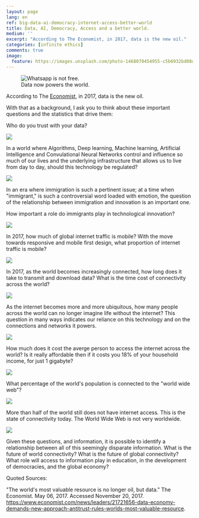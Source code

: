 ```yaml
---
layout: page
lang: en
ref: big-data-ai-democracy-internet-access-better-world
title: Data, AI, Democracy, Access and a better world.
medium: ''
excerpt: "According to The Economist, in 2017, data is the new oil."
categories: [infinite ethics]
comments: true
image:
  feature: https://images.unsplash.com/photo-1468070454955-c5b6932bd08d?auto=format&fit=crop&w=750&q=60&ixid=dW5zcGxhc2guY29tOzs7Ozs%3DI
---
```


<figure class="sidebar">
  <img
  	srcset="https://images.unsplash.com/photo-1468070454955-c5b6932bd08d?auto=format&fit=crop&w=750&q=60&ixid=dW5zcGxhc2guY29tOzs7Ozs%3D"
    sizes="(min-width: 769px): 25vw, calc(100vw - 4rem)"
  	src="https://images.unsplash.com/photo-1468070454955-c5b6932bd08d?auto=format&fit=crop&w=750&q=60&ixid=dW5zcGxhc2guY29tOzs7Ozs%3D"
  	alt="Whatsapp is not free.">
  <figcaption>Data now powers the world.</figcaption>
</figure>

According to The [Economist](https://www.economist.com/news/leaders/21721656-data-economy-demands-new-approach-antitrust-rules-worlds-most-valuable-resource), in 2017, data is the new oil.

With that as a background, I ask you to think about these important questions and the statistics that drive them:

Who do you trust with your data?
<div class="atlas-chart" data-id="Hy2MrdbjZ" data-width="640" data-height="449"><img src="https://www.theatlas.com/i/atlas_Hy2MrdbjZ.png" style="max-width: 100%;"></div><script src="https://www.theatlas.com/javascripts/atlas.js"></script>

In a world where Algorithms, Deep learning, Machine learning, Artificial Intelligence and Convulational Neural Networks control and influence so much of our lives and the underlying infrastructure that allows us to live from day to day, should this technology be regulated?

<div class="atlas-chart" data-id="Skpf4zQjZ" data-width="640" data-height="449"><img src="https://www.theatlas.com/i/atlas_Skpf4zQjZ.png" style="max-width: 100%;"></div><script src="https://www.theatlas.com/javascripts/atlas.js"></script>

In an era where immigration is such a pertinent issue; at a time when "immigrant," is such a controversial word loaded with emotion, the question of the relationship between immigration and innovation is an important one.

How important a role do immigrants play in technological innovation?

<div class="atlas-chart" data-id="VJHNnKBsl" data-width="640" data-height="409"><img src="https://www.theatlas.com/i/atlas_VJHNnKBsl.png" style="max-width: 100%;"></div><script src="https://www.theatlas.com/javascripts/atlas.js"></script>

In 2017, how much of global internet traffic is mobile? With the move towards responsive and mobile first design, what proportion of internet traffic is mobile?

<div class="atlas-chart" data-id="r1_1ZFE0W" data-width="640" data-height="449"><img src="https://www.theatlas.com/i/atlas_r1_1ZFE0W.png" style="max-width: 100%;"></div><script src="https://www.theatlas.com/javascripts/atlas.js"></script>

In 2017, as the world becomes increasingly connected, how long does it take to transmit and download data? What is the time cost of connectivity across the world?

<div class="atlas-chart" data-id="Sk9USJyu-" data-width="640" data-height="449"><img src="https://www.theatlas.com/i/atlas_Sk9USJyu-.png" style="max-width: 100%;"></div><script src="https://www.theatlas.com/javascripts/atlas.js"></script>

As the internet becomes more and more ubiquitous, how many people across the world can no longer imagine life without the internet? This question in many ways indicates our reliance on this technology and on the connections and networks it powers.

<div class="atlas-chart" data-id="HJbuK9kcZ" data-width="640" data-height="449"><img src="https://www.theatlas.com/i/atlas_HJbuK9kcZ.png" style="max-width: 100%;"></div><script src="https://www.theatlas.com/javascripts/atlas.js"></script>

How much does it cost the averge person to access the internet across the world? Is it really affordable then if it costs you 18% of your household income, for just 1 gigabyte?

<div class="atlas-chart" data-id="r1RnrHdYe" data-width="640" data-height="449"><img src="https://www.theatlas.com/i/atlas_r1RnrHdYe.png" style="max-width: 100%;"></div><script src="https://www.theatlas.com/javascripts/atlas.js"></script>

What percentage of the world's population is connected to the "world wide web"?

<div class="atlas-chart" data-id="HyOldtfug" data-width="640" data-height="449"><img src="https://www.theatlas.com/i/atlas_HyOldtfug.png" style="max-width: 100%;"></div><script src="https://www.theatlas.com/javascripts/atlas.js"></script>

More than half of the world still does not have internet access. This is the state of connectivity today. The World Wide Web is not very worldwide.

<div class="atlas-chart" data-id="rytTwmB8x" data-width="640" data-height="449"><img src="https://www.theatlas.com/i/atlas_rytTwmB8x.png" style="max-width: 100%;"></div><script src="https://www.theatlas.com/javascripts/atlas.js"></script>

Given these questions, and information, it is possible to identify a relationship between all of this seemingly disparate information. What is the future of world connectivity? What is the future of global connectivity? What role will access to information play in education, in the development of democracies, and the global economy?

Quoted Sources:

"The world's most valuable resource is no longer oil, but data." The Economist. May 06, 2017. Accessed November 20, 2017. https://www.economist.com/news/leaders/21721656-data-economy-demands-new-approach-antitrust-rules-worlds-most-valuable-resource.
